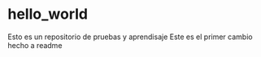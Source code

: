 # hello_world
Esto es un repositorio de pruebas y aprendisaje
Este es el primer cambio hecho a readme
